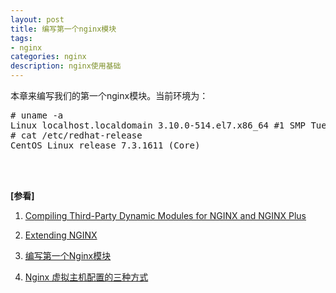 ```yaml
---
layout: post
title: 编写第一个nginx模块
tags:
- nginx
categories: nginx
description: nginx使用基础
---
```



本章来编写我们的第一个nginx模块。当前环境为：
<pre>
# uname -a
Linux localhost.localdomain 3.10.0-514.el7.x86_64 #1 SMP Tue Nov 22 16:42:41 UTC 2016 x86_64 x86_64 x86_64 GNU/Linux
# cat /etc/redhat-release 
CentOS Linux release 7.3.1611 (Core)
</pre>


<!-- more -->




<br />
<br />

**[参看]**

1. [Compiling Third-Party Dynamic Modules for NGINX and NGINX Plus](https://www.nginx.com/blog/page/50/)

2. [Extending NGINX](https://www.nginx.com/resources/wiki/extending/)

3. [编写第一个Nginx模块](https://segmentfault.com/a/1190000016856451)

4. [Nginx 虚拟主机配置的三种方式](https://blog.csdn.net/liupeifeng3514/article/details/79007051)

<br />
<br />
<br />

